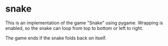 snake
=====

This is an implementation of the game "Snake" using pygame. 
Wrapping is enabled, so the snake can loop from top to bottom
or left to right.

The game ends if the snake folds back on itself.